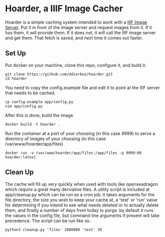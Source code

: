# Hoarder, a IIIF Image Cacher

Hoarder is a simple caching system intended to work with a [IIIF Image Server](https://iiif.io/).  Put it in front of the image server and request images from it.  If it has them, it will provide them.  If it does not, it will call the IIIF image server and get them.  That fetch is saved, and next time it comes out faster.

## Set Up
Put docker on your machine, clone this repo, configure it, and build it.

```
git clone https://github.com/ddierkes/hoarder.git
cd hoarder
```

You need to copy the config.example file and edit it to point at the IIIF server that needs to be cached.
```
cp config.example app/config.py
vim app/config.py
```

After this is done, build the image
```
docker build -t hoarder .
```

Run the container at a port of your choosing (in this case 9999) to serve a directory of images of your choosing (in this case /var/www/hoarder/app/files)

```docker run -v /var/www/hoarder/app/files:/app/files -p 9999:80 hoarder:latest```

## Clean Up

The cache will fill up very quickly when used with tools like openseadragon which require a great many derivative files.  A utility script is included at app/cleanup.py which can be run as a cron job.  it takes arguments for the file directory, the size you wish to keep your cache at, a 'test' or 'run' value for determining if you intend to see what needs deleted or to actually delete them, and finally a number of days from today to purge.  by default it runs the values in the config file, but command line arguments if present will take precedence.  The script can be run like so.

```python3 cleanup.py 'files' 2000000 'test' 20```
